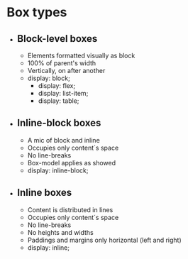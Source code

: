 # Box types

- ## Block-level boxes

    - Elements formatted visually as block
    - 100% of parent's width
    - Vertically, on after another
    - display: block;
        - display: flex;
        - display: list-item;
        - display: table;


- ## Inline-block boxes

    - A mic of block and inline
    - Occupies only content´s space
    - No line-breaks
    - Box-model applies as showed
    - display: inline-block;


- ## Inline boxes

    - Content is distributed in lines
    - Occupies only content´s space
    - No line-breaks
    - No heights and widths
    - Paddings and margins only horizontal (left and right)
    - display: inline;